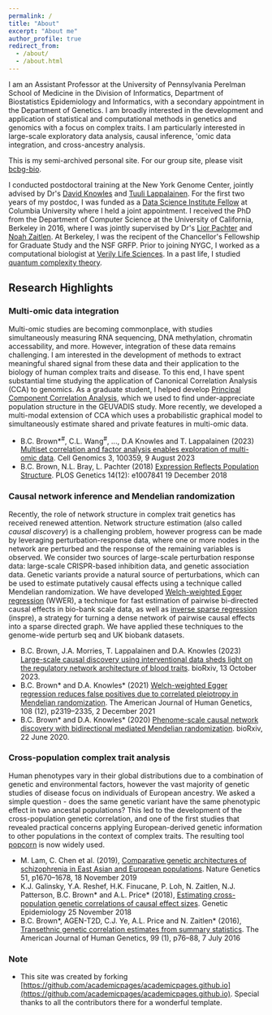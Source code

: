 ```yaml
---
permalink: /
title: "About"
excerpt: "About me"
author_profile: true
redirect_from: 
  - /about/
  - /about.html
---
```


I am an Assistant Professor at the University of Pennsylvania Perelman School of Medicine in the Division of Informatics, Department of Biostatistics Epidemiology and Informatics, with a secondary appointment in the Department of Genetics. I am broadly interested in the development and application of statistical and computational methods in genetics and genomics with a focus on complex traits. I am particularly interested in large-scale exploratory data analysis, causal inference, 'omic data integration, and cross-ancestry analysis.

This is my semi-archived personal site. For our group site, please visit [bcbg-bio](https://bcbg-bio.github.io).

I conducted postdoctoral training at the New York Genome Center, jointly advised by Dr's [David Knowles](https://daklab.github.io/) and [Tuuli Lappalainen](https://tllab.org/). For the first two years of my postdoc, I was funded as a [Data Science Institute Fellow](https://datascience.columbia.edu/research/postdoctoral-researchers/) at Columbia University where I held a joint appointment. I received the PhD from the Department of Computer Science at the University of California, Berkeley in 2016, where I was jointly supervised by Dr's [Lior Pachter](https://pachterlab.github.io/) and [Noah Zaitlen](https://bioscience.ucla.edu/people/noah-zaitlen/). At Berkeley, I was the recipent of the Chancellor's Fellowship for Graduate Study and the NSF GRFP. Prior to joining NYGC, I worked as a computational biologist at [Verily Life Sciences](https://verily.com/). In a past life, I studied [quantum complexity theory](https://csdmp.github.io/docs/brown2011.pdf).

## Research Highlights

### Multi-omic data integration
Multi-omic studies are becoming commonplace, with studies simultaneously measuring RNA sequencing, DNA methylation, chromatin accessability, and more. However, integration of these data remains challenging. I am interested in the development of methods to extract meaningful shared signal from these data and their application to the biology of human complex traits and disease. To this end, I have spent substantial time studying the application of Canonical Correlation Analysis (CCA) to genomics. As a graduate student, I helped develop [Principal Component Correlation Analysis](https://github.com/pachterlab/PCCA/), which we used to find under-appreciate population structure in the GEUVADIS study. More recently, we developed a multi-modal extension of CCA which uses a probabilistic graphical model to simultaneously estimate shared and private features in multi-omic data.

* B.C. Brown*<sup>#</sup>, C.L. Wang<sup>#</sup>, ..., D.A Knowles and T. Lappalainen (2023) [Multiset correlation and factor analysis enables exploration of multi-omic data](https://www.cell.com/cell-genomics/fulltext/S2666-979X(23)00142-8). Cell Genomics 3, 100359, 9 August 2023
* B.C. Brown, N.L. Bray, L. Pachter (2018) [Expression Reflects Population Structure](https://journals.plos.org/plosgenetics/article?id=10.1371/journal.pgen.1007841). PLOS Genetics 14(12): e1007841 19 December 2018

### Causal network inference and Mendelian randomization
Recently, the role of network structure in complex trait genetics has received renewed attention. Network structure estimation (also called _causal discovery_) is a challenging problem, however progress can be made by leveraging perturbation-response data, where one or more nodes in the network are perturbed and the response of the remaining variables is observed. We consider two sources of large-scale perturbation response data: large-scale CRISPR-based inhibition data, and genetic association data. Genetic variants provide a natural source of perturbations, which can be used to estimate putatively causal effects using a technique called Mendelian randomization. We have developed [Welch-weighted Egger regression](https://github.com/brielin/WWER) (WWER), a technique for fast estimation of pairwise bi-directed causal effects in bio-bank scale data, as well as [inverse sparse regression](https://github.com/brielin/inspre/) (inspre), a strategy for turning a dense network of pairwise causal effects into a sparse directed graph. We have applied these techniques to the genome-wide perturb seq and UK biobank datasets.

* B.C. Brown, J.A. Morries, T. Lappalainen and D.A. Knowles (2023) [Large-scale causal discovery using interventional data sheds light on the regulatory network architecture of blood traits](https://www.biorxiv.org/content/10.1101/2023.10.13.562293). bioRxiv, 13 October 2023.
* B.C. Brown* and D.A. Knowles* (2021) [Welch-weighted Egger regression reduces false positives due to correlated pleiotropy in Mendelian randomization](https://www.sciencedirect.com/science/article/pii/S0002929721003839). The American Journal of Human Genetics, 108 (12), p2319–2335, 2 December 2021
* B.C. Brown* and D.A. Knowles* (2020) [Phenome-scale causal network discovery with bidirectional mediated Mendelian randomization](https://www.biorxiv.org/content/10.1101/2020.06.18.160176v2). bioRxiv, 22 June 2020.

### Cross-population complex trait analysis
Human phenotypes vary in their global distributions due to a combination of genetic and environmental factors, however the vast majority of genetic studies of disease focus on individuals of European ancestry. We asked a simple question - does the same genetic variant have the same phenotypic effect in two ancestal populations? This led to the development of the cross-population genetic correlation, and one of the first studies that revealed practical concerns applying European-derived genetic information to other populations in the context of complex traits. The resulting tool [popcorn](https://github.com/brielin/Popcorn) is now widely used.
* M. Lam, C. Chen et al. (2019), [Comparative genetic architectures of schizophrenia in East Asian and European populations](https://www.nature.com/articles/s41588-019-0512-x). Nature Genetics 51, p1670–1678, 18 November 2019
* K.J. Galinsky, Y.A. Reshef, H.K. Finucane, P. Loh, N. Zaitlen, N.J. Patterson, B.C. Brown* and A.L. Price* (2018), [Estimating cross-population genetic correlations of causal effect sizes](https://onlinelibrary.wiley.com/doi/10.1002/gepi.22173). Genetic Epidemiology 25 November 2018
* B.C. Brown*, AGEN-T2D, C.J. Ye, A.L. Price and N. Zaitlen* (2016), [Transethnic genetic correlation estimates from summary statistics](https://www.sciencedirect.com/science/article/pii/S0002929716301355). The American Journal of Human Genetics, 99 (1), p76–88, 7 July 2016


### Note
* This site was created by forking [https://github.com/academicpages/academicpages.github.io](https://github.com/academicpages/academicpages.github.io). Special thanks to all the contributors there for a wonderful template.
